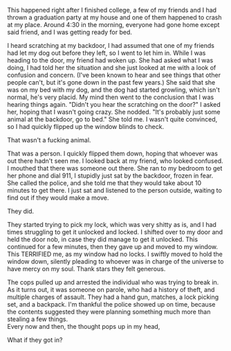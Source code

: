 This happened right after I finished college, a few of my friends and I had thrown a graduation party at my house and one of them happened to crash at my place. Around 4:30 in the morning, everyone had gone home except said friend, and I was getting ready for bed.

I heard scratching at my backdoor, I had assumed that one of my friends had let my dog out before they left, so I went to let him in. While I was heading to the door, my friend had woken up. She had asked what I was doing, I had told her the situation and she just looked at me with a look of confusion and concern. (I've been known to hear and see things that other people can't, but it's gone down in the past few years.) She said that she was on my bed with my dog, and the dog had started growling, which isn't normal, he's very placid. My mind then went to the conclusion that I was hearing things again. "Didn't you hear the scratching on the door?" I asked her, hoping that I wasn't going crazy. She nodded. "It's probably just some animal at the backdoor, go to bed." She told me. I wasn't quite convinced, so I had quickly flipped up the window blinds to check.

That wasn't a fucking animal.

That was a person. I quickly flipped them down, hoping that whoever was out there hadn't seen me. I looked back at my friend, who looked confused. I mouthed that there was someone out there. She ran to my bedroom to get her phone and dial 911, I stupidly just sat by the backdoor, frozen in fear. She called the police, and she told me that they would take about 10 minutes to get there. I just sat and listened to the person outside, waiting to find out if they would make a move.

They did.

They started trying to pick my lock, which was very shitty as is, and I had times struggling to get it unlocked and locked. I shifted over to my door and held the door nob, in case they did manage to get it unlocked. This continued for a few minutes, then they gave up and moved to my window. This TERRIFIED me, as my window had no locks. I swiftly moved to hold the window down, silently pleading to whoever was in charge of the universe to have mercy on my soul. Thank stars they felt generous.

The cops pulled up and arrested the individual who was trying to break in. As it turns out, it was someone on parole, who had a history of theft, and multiple charges of assault. They had a hand gun, matches, a lock picking set, and a backpack. I'm thankful the police showed up on time, because the contents suggested they were planning something much more than stealing a few things.  
Every now and then, the thought pops up in my head,

What if they got in?